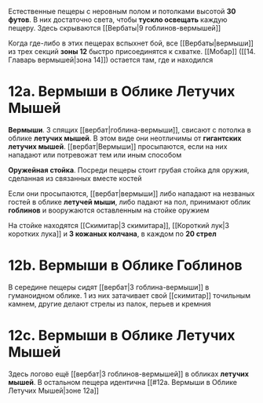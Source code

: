 Естественные пещеры с неровным полом и потолками высотой **30 футов**. В них достаточно света, чтобы **тускло освещать** каждую пещеру. Здесь скрываются [[Вербаты|9 гоблинов-вермышей]]

Когда где-либо в этих пещерах вспыхнет бой, все [[Вербаты|вермыши]] из трех секций **зоны 12** быстро присоединятся к схватке. [[Мобар]] ([[14. Главарь вермышей|зона 14]]) остается там, где и находился

# 12а. Вермыши в Облике Летучих Мышей

**Вермыши**. 3 спящих [[вербат|гоблина-вермыши]], свисают с потолка в облике **летучих мышей**. В этом виде они неотличимы от **гигантских летучих мышей**. [[вербат|Вермыши]] просыпаются, если на них нападают или потревожат тем или иным способом

**Оружейная стойка**. Посреди пещеры стоит грубая стойка для оружия, сделанная из связанных вместе костей

Если они просыпаются, [[вербат|вермыши]] либо нападают на незваных гостей в облике **летучей мыши**, либо падают на пол, принимают облик **гоблинов** и вооружаются оставленным на стойке оружием

На стойке находятся [[Скимитар|3 скимитара]], [[Короткий лук|3 коротких лука]] и **3 кожаных колчана**, в каждом по **20 стрел**

# 12b. Вермыши в Облике Гоблинов

В середине пещеры сидят [[вербат|3 гоблина-вермыши]] в гуманоидном облике. 1 из них затачивает свой [[скимитар]] точильным камнем, другие делают стрелы из палок, перьев и кремния

# 12с. Вермыши в Облике Летучих Мышей

Здесь логово ещё [[вербат|3 гоблинов-вермышей]] в обликах **летучих мышей**. В остальном пещера идентична [[#12а. Вермыши в Облике Летучих Мышей|зоне 12а]]